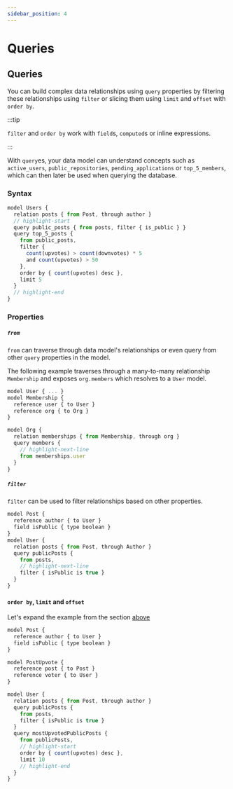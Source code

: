 ```yaml
---
sidebar_position: 4
---
```


# Queries

## Queries

You can build complex data relationships using `query` properties by filtering these relationships using `filter` or slicing them using `limit` and `offset` with `order by`.

:::tip

`filter` and `order by` work with `field`s, `computed`s or inline expressions.

:::

With `query`es, your data model can understand concepts such as `active_users`, `public_repositories`, `pending_applications` or `top_5_members`, which can then later be used when querying the database.

### Syntax

```js
model Users {
  relation posts { from Post, through author }
  // highlight-start
  query public_posts { from posts, filter { is_public } }
  query top_5_posts {
    from public_posts,
    filter {
      count(upvotes) > count(downvotes) * 5
      and count(upvotes) > 50
    },
    order by { count(upvotes) desc },
    limit 5
  }
  // highlight-end
}
```

### Properties

##### `from`

`from` can traverse through data model's relationships or even query from other `query` properties in the model.

The following example traverses through a many-to-many relationship `Membership` and exposes `org.members` which resolves to a `User` model.

```js
model User { ... }
model Membership {
  reference user { to User }
  reference org { to Org }
}

model Org {
  relation memberships { from Membership, through org }
  query members {
    // highlight-next-line
    from memberships.user
  }
}
```

##### `filter`

`filter` can be used to filter relationships based on other properties.

```js
model Post {
  reference author { to User }
  field isPublic { type boolean }
}
model User {
  relation posts { from Post, through Author }
  query publicPosts {
    from posts,
    // highlight-next-line
    filter { isPublic is true }
  }
}
```

#### `order by`, `limit` and `offset`

Let's expand the example from the section [above](#filter)

```js
model Post {
  reference author { to User }
  field isPublic { type boolean }
}

model PostUpvote {
  reference post { to Post }
  reference voter { to User }
}

model User {
  relation posts { from Post, through author }
  query publicPosts {
    from posts,
    filter { isPublic is true }
  }
  query mostUpvotedPublicPosts {
    from publicPosts,
    // highlight-start
    order by { count(upvotes) desc },
    limit 10
    // highlight-end
  }
}
```
